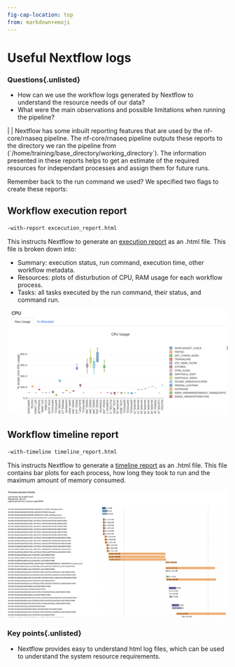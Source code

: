 ```yaml
---
fig-cap-location: top
from: markdown+emoji
---
```


# **Useful Nextflow logs**

<div class="questions">

### **Questions**{.unlisted}

- How can we use the workflow logs generated by Nextflow to understand the resource needs of our data?  
- What were the main observations and possible limitations when running the pipeline?
</div>
|
|
Nextflow has some inbuilt reporting features that are used by the nf-core/rnaseq pipeline. The nf-core/rnaseq pipeline outputs these reports to the directory we ran the pipeline from (`/home/training/base_directory/working_directory`). The information presented in these reports helps to get an estimate of the required resources for independant processes and assign them for future runs. 

Remember back to the run command we used? We specified two flags to create these reports:  

## **Workflow execution report**

```default
-with-report excecution_report.html
```

This instructs Nextflow to generate an [execution report](https://www.nextflow.io/docs/latest/tracing.html#execution-report) as an .html file. This file is broken down into:

* Summary: execution status, run command, execution time, other workflow metadata. 
* Resources: plots of disturbution of CPU, RAM usage for each workflow process.  
* Tasks: all tasks executed by the run command, their status, and command run. 

![](/fig/cpu_usage.png)

## **Workflow timeline report**

```default
-with-timeline timeline_report.html
```

This instructs Nextflow to generate a [timeline report](https://www.nextflow.io/docs/latest/tracing.html#timeline-report) as an .html file. This file contains bar plots for each process, how long they took to run and the maximum amount of memory consumed.  

![](/fig/timeline.png)

<div class="keypoints">

### **Key points**{.unlisted}
- Nextflow provides easy to understand html log files, which can be used to understand the system resource requirements.
</div>  
